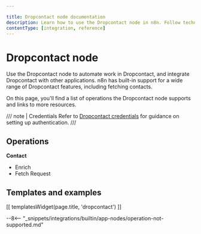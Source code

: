 ```yaml
---

title: Dropcontact node documentation
description: Learn how to use the Dropcontact node in n8n. Follow technical documentation to integrate Dropcontact node into your workflows.
contentType: [integration, reference]
---
```


# Dropcontact node

Use the Dropcontact node to automate work in Dropcontact, and integrate Dropcontact with other applications. n8n has built-in support for a wide range of Dropcontact features, including  fetching contacts. 

On this page, you'll find a list of operations the Dropcontact node supports and links to more resources.

/// note | Credentials
Refer to [Dropcontact credentials](/integrations/builtin/credentials/dropcontact.md) for guidance on setting up authentication. 
///

## Operations

**Contact**
- Enrich
- Fetch Request

## Templates and examples

<!-- see https://www.notion.so/n8n/Pull-in-templates-for-the-integrations-pages-37c716837b804d30a33b47475f6e3780 -->
[[ templatesWidget(page.title, 'dropcontact') ]]

--8<-- "_snippets/integrations/builtin/app-nodes/operation-not-supported.md"


